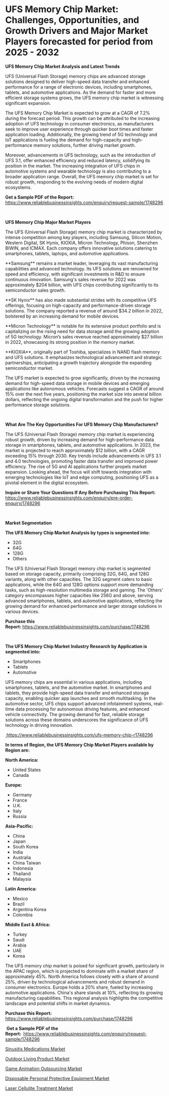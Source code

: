 <p><h1>UFS Memory Chip Market: Challenges, Opportunities, and Growth Drivers and Major Market Players forecasted for period from 2025 - 2032</h1></p><p><strong>UFS Memory Chip Market Analysis and Latest Trends</strong></p>
<p><p>UFS (Universal Flash Storage) memory chips are advanced storage solutions designed to deliver high-speed data transfer and enhanced performance for a range of electronic devices, including smartphones, tablets, and automotive applications. As the demand for faster and more efficient storage systems grows, the UFS memory chip market is witnessing significant expansion.</p><p>The UFS Memory Chip Market is expected to grow at a CAGR of 7.2% during the forecast period. This growth can be attributed to the increasing adoption of UFS technology in consumer electronics, as manufacturers seek to improve user experience through quicker boot times and faster application loading. Additionally, the growing trend of 5G technology and IoT applications is fueling the demand for high-capacity and high-performance memory solutions, further driving market growth.</p><p>Moreover, advancements in UFS technology, such as the introduction of UFS 3.1, offer enhanced efficiency and reduced latency, solidifying its position in the market. The increasing integration of UFS chips in automotive systems and wearable technology is also contributing to a broader application range. Overall, the UFS memory chip market is set for robust growth, responding to the evolving needs of modern digital ecosystems.</p></p>
<p><strong>Get a Sample PDF of the Report:&nbsp;</strong> <a href="https://www.reliablebusinessinsights.com/enquiry/request-sample/1748296?utm_campaign=118&utm_medium=2&utm_source=Github&utm_content=ia&utm_term=06032025&utm_id=ufs-memory-chip">https://www.reliablebusinessinsights.com/enquiry/request-sample/1748296</a></p>
<p>&nbsp;</p>
<p><strong>UFS Memory Chip Major Market Players</strong></p>
<p><p>The UFS (Universal Flash Storage) memory chip market is characterized by intense competition among key players, including Samsung, Silicon Motion, Western Digital, SK Hynix, KIOXIA, Micron Technology, Phison, Shenzhen BIWIN, and ICMAX. Each company offers innovative solutions catering to smartphones, tablets, laptops, and automotive applications.</p><p>**Samsung** remains a market leader, leveraging its vast manufacturing capabilities and advanced technology. Its UFS solutions are renowned for speed and efficiency, with significant investments in R&D to ensure continuous innovation. Samsung's sales revenue for 2022 was approximately $204 billion, with UFS chips contributing significantly to its semiconductor sales growth.</p><p>**SK Hynix** has also made substantial strides with its competitive UFS offerings, focusing on high-capacity and performance-driven storage solutions. The company reported a revenue of around $34.2 billion in 2022, bolstered by an increasing demand for mobile devices.</p><p>**Micron Technology** is notable for its extensive product portfolio and is capitalizing on the rising need for data storage amid the growing adoption of 5G technology. Micron’s sales revenue reached approximately $27 billion in 2022, showcasing its strong position in the memory market.</p><p>**KIOXIA**, originally part of Toshiba, specializes in NAND flash memory and UFS solutions. It emphasizes technological advancement and strategic partnerships, anticipating a growth trajectory alongside the expanding semiconductor market.</p><p>The UFS market is expected to grow significantly, driven by the increasing demand for high-speed data storage in mobile devices and emerging applications like autonomous vehicles. Forecasts suggest a CAGR of around 15% over the next five years, positioning the market size into several billion dollars, reflecting the ongoing digital transformation and the push for higher performance storage solutions.</p></p>
<p>&nbsp;</p>
<p><strong>What Are The Key Opportunities For UFS Memory Chip Manufacturers?</strong></p>
<p><p>The UFS (Universal Flash Storage) memory chip market is experiencing robust growth, driven by increasing demand for high-performance data storage in smartphones, tablets, and automotive applications. In 2023, the market is projected to reach approximately $12 billion, with a CAGR exceeding 15% through 2030. Key trends include advancements in UFS 3.1 and 4.0 technologies, promoting faster data transfer and improved power efficiency. The rise of 5G and AI applications further propels market expansion. Looking ahead, the focus will shift towards integration with emerging technologies like IoT and edge computing, positioning UFS as a pivotal element in the digital ecosystem.</p></p>
<p><strong>Inquire or Share Your Questions If Any Before Purchasing This Report:</strong> <a href="https://www.reliablebusinessinsights.com/enquiry/pre-order-enquiry/1748296?utm_campaign=118&utm_medium=2&utm_source=Github&utm_content=ia&utm_term=06032025&utm_id=ufs-memory-chip">https://www.reliablebusinessinsights.com/enquiry/pre-order-enquiry/1748296</a></p>
<p>&nbsp;</p>
<p><strong>Market Segmentation</strong></p>
<p><strong>The UFS Memory Chip Market Analysis by types is segmented into:</strong></p>
<p><ul><li>32G</li><li>64G</li><li>128G</li><li>Others</li></ul></p>
<p><p>The UFS (Universal Flash Storage) memory chip market is segmented based on storage capacity, primarily comprising 32G, 64G, and 128G variants, along with other capacities. The 32G segment caters to basic applications, while the 64G and 128G options support more demanding tasks, such as high-resolution multimedia storage and gaming. The 'Others' category encompasses higher capacities like 256G and above, serving advanced smartphones, tablets, and automotive applications, reflecting the growing demand for enhanced performance and larger storage solutions in various devices.</p></p>
<p><strong>Purchase this Report:&nbsp;</strong><a href="https://www.reliablebusinessinsights.com/purchase/1748296?utm_campaign=118&utm_medium=2&utm_source=Github&utm_content=ia&utm_term=06032025&utm_id=ufs-memory-chip">https://www.reliablebusinessinsights.com/purchase/1748296</a></p>
<p>&nbsp;</p>
<p><strong>The UFS Memory Chip Market Industry Research by Application is segmented into:</strong></p>
<p><ul><li>Smartphones</li><li>Tablets</li><li>Automotive</li></ul></p>
<p><p>UFS memory chips are essential in various applications, including smartphones, tablets, and the automotive market. In smartphones and tablets, they provide high-speed data transfer and enhanced storage capacity, enabling quicker app launches and smooth multitasking. In the automotive sector, UFS chips support advanced infotainment systems, real-time data processing for autonomous driving features, and enhanced vehicle connectivity. The growing demand for fast, reliable storage solutions across these domains underscores the significance of UFS technology in driving innovation.</p></p>
<p><a href="https://www.reliablebusinessinsights.com/ufs-memory-chip-r1748296?utm_campaign=118&utm_medium=2&utm_source=Github&utm_content=ia&utm_term=06032025&utm_id=ufs-memory-chip">&nbsp;https://www.reliablebusinessinsights.com/ufs-memory-chip-r1748296</a></p>
<p><strong>In terms of Region, the UFS Memory Chip Market Players available by Region are:</strong></p>
<p>
    <p> <strong> North America: </strong>
        <ul>
            <li>United States</li>
            <li>Canada</li>
        </ul>
        </p> 
    <p> <strong> Europe: </strong>
        <ul>
            <li>Germany</li>
            <li>France</li>
            <li>U.K.</li>
            <li>Italy</li>
            <li>Russia</li>
        </ul>
        </p> 
    <p> <strong> Asia-Pacific: </strong>
        <ul>
            <li>China</li>
            <li>Japan</li>
            <li>South Korea</li>
            <li>India</li>
            <li>Australia</li>
            <li>China Taiwan</li>
            <li>Indonesia</li>
            <li>Thailand</li>
            <li>Malaysia</li>
        </ul>
        </p> 
    <p> <strong> Latin America: </strong>
        <ul>
            <li>Mexico</li>
            <li>Brazil</li>
            <li>Argentina Korea</li>
            <li>Colombia</li>
        </ul>
        </p> 
    <p> <strong> Middle East & Africa: </strong>
        <ul>
            <li>Turkey</li>
            <li>Saudi</li>
            <li>Arabia</li>
            <li>UAE</li>
            <li>Korea</li>
        </ul>
    </p>
    </p>
<p><p>The UFS memory chip market is poised for significant growth, particularly in the APAC region, which is projected to dominate with a market share of approximately 45%. North America follows closely with a share of around 25%, driven by technological advancements and robust demand in consumer electronics. Europe holds a 20% share, fueled by increasing automotive applications. China's share stands at 10%, reflecting its growing manufacturing capabilities. This regional analysis highlights the competitive landscape and potential shifts in market dynamics.</p></p>
<p><strong>Purchase this Report: </strong><a href="https://www.reliablebusinessinsights.com/purchase/1748296?utm_campaign=118&utm_medium=2&utm_source=Github&utm_content=ia&utm_term=06032025&utm_id=ufs-memory-chip">https://www.reliablebusinessinsights.com/purchase/1748296</a></p>
<p>&nbsp;<strong>Get a Sample PDF of the Report:&nbsp;&nbsp;</strong><a href="https://www.reliablebusinessinsights.com/enquiry/request-sample/1748296?utm_campaign=118&utm_medium=2&utm_source=Github&utm_content=ia&utm_term=06032025&utm_id=ufs-memory-chip">https://www.reliablebusinessinsights.com/enquiry/request-sample/1748296</a></p>
<p><strong></strong></p>
<p><p><a href="https://github.com/baheraennika/Market-Research-Report-List-1/blob/main/sinusitis-medications-market.md?utm_campaign=118&utm_medium=2&utm_source=Github&utm_content=ia&utm_term=06032025&utm_id=ufs-memory-chip">Sinusitis Medications Market</a></p><p><a href="https://github.com/helmeludu/Market-Research-Report-List-1/blob/main/outdoor-living-product-market.md?utm_campaign=118&utm_medium=2&utm_source=Github&utm_content=ia&utm_term=06032025&utm_id=ufs-memory-chip">Outdoor Living Product Market</a></p><p><a href="https://github.com/elroddrewspm/Market-Research-Report-List-1/blob/main/game-animation-outsourcing-market.md?utm_campaign=118&utm_medium=2&utm_source=Github&utm_content=ia&utm_term=06032025&utm_id=ufs-memory-chip">Game Animation Outsourcing Market</a></p><p><a href="https://github.com/dukerghostki/Market-Research-Report-List-1/blob/main/disposable-personal-protective-equipment-market.md?utm_campaign=118&utm_medium=2&utm_source=Github&utm_content=ia&utm_term=06032025&utm_id=ufs-memory-chip">Disposable Personal Protective Equipment Market</a></p><p><a href="https://github.com/keohannchavo/Market-Research-Report-List-1/blob/main/laser-cellulite-treatment-market.md?utm_campaign=118&utm_medium=2&utm_source=Github&utm_content=ia&utm_term=06032025&utm_id=ufs-memory-chip">Laser Cellulite Treatment Market</a></p></p>